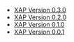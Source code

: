 <!-- This file is generated -->
* [XAP Version 0.3.0](xap_0.3.0.md)
* [XAP Version 0.2.0](xap_0.2.0.md)
* [XAP Version 0.1.0](xap_0.1.0.md)
* [XAP Version 0.0.1](xap_0.0.1.md)
